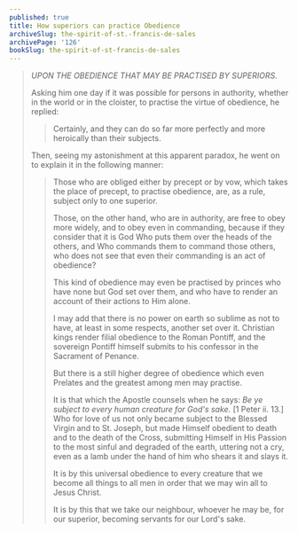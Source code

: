 ```yaml
---
published: true
title: How superiors can practice Obedience
archiveSlug: the-spirit-of-st.-francis-de-sales
archivePage: '126'
bookSlug: the-spirit-of-st-francis-de-sales
---
```


> *UPON THE OBEDIENCE THAT MAY BE PRACTISED BY SUPERIORS.*
> 
> Asking him one day if it was possible for persons in authority, whether in the world or in the cloister, to practise the virtue of obedience, he replied:
> 
>> Certainly, and they can do so far more perfectly and more heroically than their subjects.
> 
> Then, seeing my astonishment at this apparent paradox, he went on to explain it in the following manner:
> 
>> Those who are obliged either by precept or by vow, which takes the place of precept, to practise obedience, are, as a rule, subject only to one superior.
>>
>> Those, on the other hand, who are in authority, are free to obey more widely, and to obey even in commanding, because if they consider that it is God Who puts them over the heads of the others, and Who commands them to command those others, who does not see that even their commanding is an act of obedience?
>>
>> This kind of obedience may even be practised by princes who have none but God set over them, and who have to render an account of their actions to Him alone.
>>
>> I may add that there is no power on earth so sublime as not to have, at least in some respects, another set over it. Christian kings render filial obedience to the Roman Pontiff, and the sovereign Pontiff himself submits to his confessor in the Sacrament of Penance.
>>
>> But there is a still higher degree of obedience which even Prelates and the greatest among men may practise.
>>
>> It is that which the Apostle counsels when he says: *Be ye subject to every human creature for God's sake.* [1 Peter ii. 13.] Who for love of us not only became subject to the Blessed Virgin and to St. Joseph, but made Himself obedient to death and to the death of the Cross, submitting Himself in His Passion to the most sinful and degraded of the earth, uttering not a cry, even as a lamb under the hand of him who shears it and slays it.
>>
>> It is by this universal obedience to every creature that we become all things to all men in order that we may win all to Jesus Christ.
>>
>> It is by this that we take our neighbour, whoever he may be, for our superior, becoming servants for our Lord's sake.


